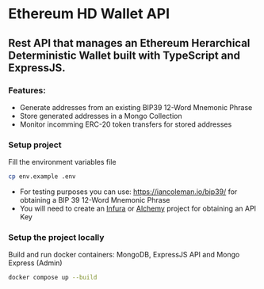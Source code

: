 # Ethereum HD Wallet API

## Rest API that manages an Ethereum Herarchical Deterministic Wallet built with TypeScript and ExpressJS.

### Features:
* Generate addresses from an existing BIP39 12-Word Mnemonic Phrase
* Store generated addresses in a Mongo Collection
* Monitor incomming ERC-20 token transfers for stored addresses

### Setup project

Fill the environment variables file

```sh
cp env.example .env

```
* For testing purposes you can use: https://iancoleman.io/bip39/ for obtaining a BIP 39 12-Word Mnemonic Phrase
* You will need to create an [Infura](https://www.infura.io/) or [Alchemy](https://www.alchemy.com/) project for obtaining an API Key


### Setup the project locally
Build and run docker containers: MongoDB, ExpressJS API and Mongo Express (Admin)
```sh
docker compose up --build
```




